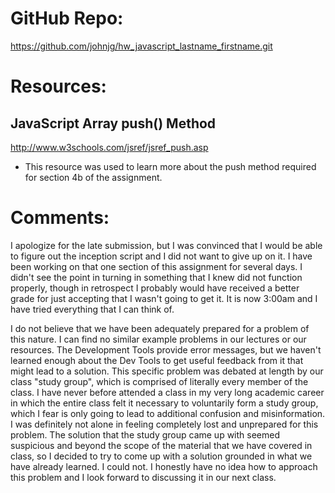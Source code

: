 # GitHub Repo:
https://github.com/johnjg/hw_javascript_lastname_firstname.git

# Resources:
## JavaScript Array push() Method
http://www.w3schools.com/jsref/jsref_push.asp
- This resource was used to learn more about the push method required for section 4b of the assignment.

# Comments:
I apologize for the late submission, but I was convinced that I would be able to figure out the inception script and I did not want to give up on it. I have been working on that one section of this assignment for several days. I didn't see the point in turning in something that I knew did not function properly, though in retrospect I probably would have received a better grade for just accepting that I wasn't going to get it. It is now 3:00am and I have tried everything that I can think of.

I do not believe that we have been adequately prepared for a problem of this nature. I can find no similar example problems in our lectures or our resources. The Development Tools provide error messages, but we haven't learned enough about the Dev Tools to get useful feedback from it that might lead to a solution. This specific problem was debated at length by our class "study group", which is comprised of literally every member of the class. I have never before attended a class in my very long academic career in which the entire class felt it necessary to voluntarily form a study group, which I fear is only going to lead to additional confusion and misinformation. I was definitely not alone in feeling completely lost and unprepared for this problem. The solution that the study group came up with seemed suspicious and beyond the scope of the material that we have covered in class, so I decided to try to come up with a solution grounded in what we have already learned. I could not. I honestly have no idea how to approach this problem and I look forward to discussing it in our next class. 
